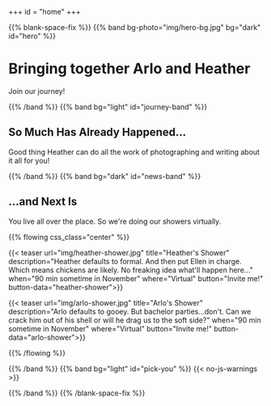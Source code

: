 +++
id = "home"
+++

{{% blank-space-fix %}}
{{% band bg-photo="img/hero-bg.jpg" bg="dark" id="hero" %}}

# Bringing together Arlo and Heather

Join our journey!

{{% /band %}}
{{% band bg="light" id="journey-band" %}}

## So Much Has Already Happened...

Good thing Heather can do all the work of photographing and writing about it all for you!

{{% /band %}}
{{% band bg="dark" id="news-band" %}}

## ...and Next Is

You live all over the place. So we're doing our showers virtually.

{{% flowing css_class="center" %}}

{{< teaser url="img/heather-shower.jpg" title="Heather's Shower" description="Heather defaults to formal. And then put Ellen in charge. Which means chickens are likely. No freaking idea what'll happen here..." when="90 min sometime in November" where="Virtual" button="Invite me!" button-data="heather-shower">}}

{{< teaser url="img/arlo-shower.jpg" title="Arlo's Shower" description="Arlo defaults to gooey. But bachelor parties...don't. Can we crack him out of his shell or will he drag us to the soft side?" when="90 min sometime in November" where="Virtual" button="Invite me!" button-data="arlo-shower">}}

{{% /flowing %}}

{{% /band %}}
{{% band bg="light" id="pick-you" %}}
{{< no-js-warnings >}}

{{% /band %}}
{{% /blank-space-fix %}}
